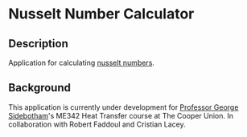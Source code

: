 # Nusselt Number Calculator

## Description

Application for calculating [nusselt numbers](https://en.wikipedia.org/wiki/Nusselt_number).

## Background

This application is currently under development for [Professor George Sidebotham](https://cooper.edu/engineering/people/george-w-sidebotham)'s ME342 Heat Transfer course at The Cooper Union. In collaboration with Robert Faddoul and Cristian Lacey.